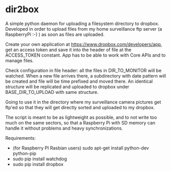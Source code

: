 dir2box
=======

A simple python daemon for uploading a filesystem directory to dropbox. Developed in order to upload files from my home 
surveillance ftp server (a RaspberryPi :-) ) as soon as files are uploaded.

Create your own application at https://www.dropbox.com/developers/app, get an access token and save it into the header
of file at the ACCESS_TOKEN constant. App has to be able to work with Core APIs and to manage files.

Check configuration in file header: all the files in DIR_TO_MONITOR will be watched. When a new file arrives there, a
subdirectory with date pattern will be created and file will be time prefixed and moved there. An identical structure
will be replicated and uploaded to dropbox under BASE_DIR_TO_UPLOAD with same structure.

Going to use it in the directory where my surveillance camera pictures get ftp'ed so that they will get directly sorted
and uploaded to my dropbox.

The script is meant to be as lightweight as possible, and to not write too much on the same sectors, so that a
Raspberry Pi with SD memory can handle it without problems and heavy synchronizations.


Requirements:

 * (for Raspberry PI Rasbian users) sudo apt-get install python-dev python-pip
 * sudo pip install watchdog
 * sudo pip install dropbox

